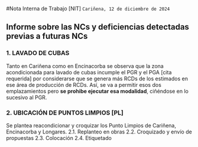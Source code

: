 #Nota Interna de Trabajo [NIT]
`Cariñena, 12 de diciembre de 2024`

## Informe sobre las NCs y deficiencias detectadas previas a futuras NCs

### 1. LAVADO DE CUBAS
Tanto en Cariñena como en Encinacorba se observa que la zona acondicionada para lavado de cubas incumple el PGR y el PGA [cita requerida] por considerarse que se genera más RCDs de los estimados en ese área de producción de RCDs. Así, se va a permitir esos dos emplazamientos pero **se prohibe ejecutar esa modalidad**, ciñéndose en lo sucesivo al PGR. 

### 2. UBICACIÓN DE PUNTOS LIMPIOS [PL]
Se plantea reacondicionar y croquizar los Punto Limpios de Cariñena, Encinacorba y Longares. 
2.1. Replanteo en obras
2.2. Croquizado y envío de propuestas
2.3. Colocación
2.4. Etiquetado
